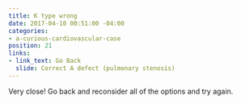 ```yaml
---
title: K type wrong
date: 2017-04-10 00:51:00 -04:00
categories:
- a-curious-cardiovascular-case
position: 21
links:
- link_text: Go Back
  slide: Correct A defect (pulmonary stenosis)
---
```


Very close! Go back and reconsider all of the options and try again.
